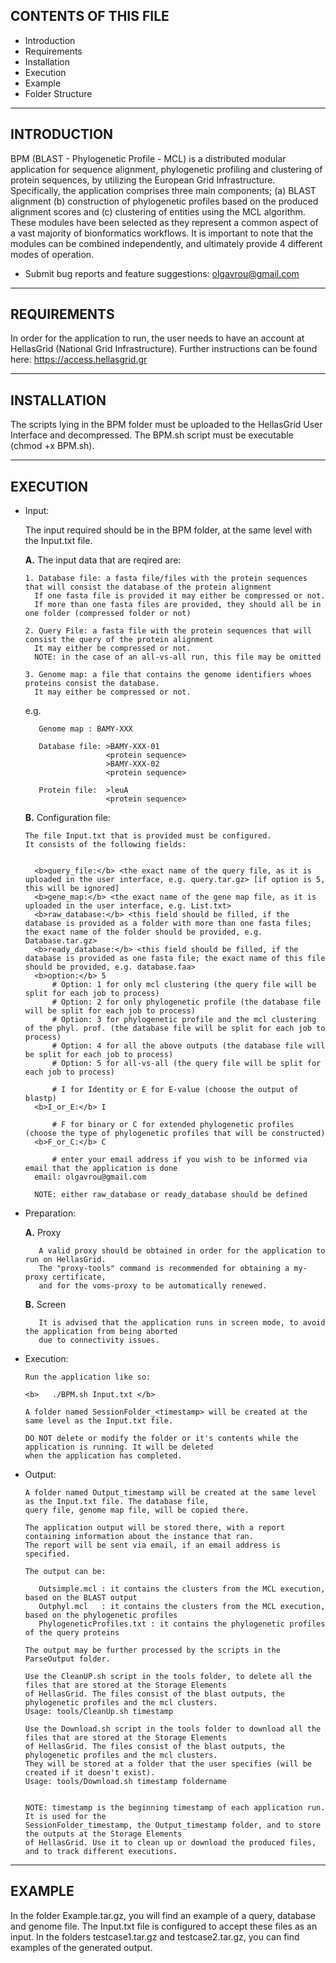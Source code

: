 CONTENTS OF THIS FILE
---------------------
   
 * Introduction
 * Requirements
 * Installation
 * Execution
 * Example
 * Folder Structure
 
----------------
 INTRODUCTION
----------------

BPM (BLAST - Phylogenetic Profile - MCL) is a distributed modular application 
for sequence alignment, phylogenetic profiling and clustering of protein sequences, 
by utilizing the European Grid Infrastructure. 
Specifically, the application comprises three main components; 
(a) BLAST alignment 
(b) construction of phylogenetic profiles based on the produced alignment scores and 
(c) clustering of entities using the MCL algorithm. 
These modules have been selected as they represent a common aspect of a vast majority 
of bionformatics workflows. It is important to note that the modules can be combined independently, 
and ultimately provide 4 different modes of operation.

 * Submit bug reports and feature suggestions: olgavrou@gmail.com
 
--------------- 
 REQUIREMENTS
---------------

In order for the application to run, the user needs to have an account 
at HellasGrid (National Grid Infrastructure). 
Further instructions can be found here: https://access.hellasgrid.gr

--------------- 
 INSTALLATION
---------------

The scripts lying in the BPM folder must be uploaded to the HellasGrid User Interface and decompressed.
The BPM.sh script must be executable (chmod +x BPM.sh).

--------------- 
 EXECUTION
---------------

* Input:

  The input required should be in the BPM folder, at the same level with the Input.txt file.

  <b>A.</b> The input data that are reqired are:
  
      1. Database file: a fasta file/files with the protein sequences that will consist the database of the protein alignment
        If one fasta file is provided it may either be compressed or not.
        If more than one fasta files are provided, they should all be in one folder (compressed folder or not)
        
      2. Query File: a fasta file with the protein sequences that will consist the query of the protein alignment
        It may either be compressed or not.
        NOTE: in the case of an all-vs-all run, this file may be omitted
        
      3. Genome map: a file that contains the genome identifiers whoes proteins consist the database.
        It may either be compressed or not.
    
    e.g. 
    
         Genome map : BAMY-XXX
    
         Database file: >BAMY-XXX-01
                        <protein sequence>
                        >BAMY-XXX-02
                        <protein sequence>
                        
         Protein file:  >leuA
                        <protein sequence>

  <b>B.</b> Configuration file:
  
      The file Input.txt that is provided must be configured.
      It consists of the following fields:
      

        <b>query_file:</b> <the exact name of the query file, as it is uploaded in the user interface, e.g. query.tar.gz> [if option is 5, this will be ignored]
        <b>gene_map:</b> <the exact name of the gene map file, as it is uploaded in the user interface, e.g. List.txt>
        <b>raw_database:</b> <this field should be filled, if the database is provided as a folder with more than one fasta files; the exact name of the folder should be provided, e.g. Database.tar.gz>
        <b>ready_database:</b> <this field should be filled, if the database is provided as one fasta file; the exact name of this file should be provided, e.g. database.faa>
        <b>option:</b> 5 
            # Option: 1 for only mcl clustering (the query file will be split for each job to process)
            # Option: 2 for only phylogenetic profile (the database file will be split for each job to process)
            # Option: 3 for phylogenetic profile and the mcl clustering of the phyl. prof. (the database file will be split for each job to process)
            # Option: 4 for all the above outputs (the database file will be split for each job to process)
            # Option: 5 for all-vs-all (the query file will be split for each job to process) 

            # I for Identity or E for E-value (choose the output of blastp)
        <b>I_or_E:</b> I
  
            # F for binary or C for extended phylogenetic profiles (choose the type of phylogenetic profiles that will be constructed)
        <b>F_or_C:</b> C

            # enter your email address if you wish to be informed via email that the application is done
        email: olgavrou@gmail.com
        
        NOTE: either raw_database or ready_database should be defined

* Preparation: 
   
   <b>A.</b> Proxy

         A valid proxy should be obtained in order for the application to run on HellasGrid.
         The "proxy-tools" command is recommended for obtaining a my-proxy certificate, 
         and for the voms-proxy to be automatically renewed.

   <b>B.</b> Screen
   
         It is advised that the application runs in screen mode, to avoid the application from being aborted
         due to connectivity issues.
         
         
   
* Execution:
      
      Run the application like so:

      <b>   ./BPM.sh Input.txt </b>
      
      A folder named SessionFolder_<timestamp> will be created at the same level as the Input.txt file.
      
      DO NOT delete or modify the folder or it's contents while the application is running. It will be deleted
      when the application has completed.
      
      
* Output:
   
      A folder named Output_timestamp will be created at the same level as the Input.txt file. The database file,
      query file, genome map file, will be copied there. 

      The application output will be stored there, with a report containing information about the instance that ran.
      The report will be sent via email, if an email address is specified.

      The output can be:
      
         Outsimple.mcl : it contains the clusters from the MCL execution, based on the BLAST output
         Outphyl.mcl   : it contains the clusters from the MCL execution, based on the phylogenetic profiles
         PhylogeneticProfiles.txt : it contains the phylogenetic profiles of the query proteins

      The output may be further processed by the scripts in the ParseOutput folder.
      
      Use the CleanUP.sh script in the tools folder, to delete all the files that are stored at the Storage Elements
      of HellasGrid. The files consist of the blast outputs, the phylogenetic profiles and the mcl clusters.
      Usage: tools/CleanUp.sh timestamp
      
      Use the Download.sh script in the tools folder to download all the files that are stored at the Storage Elements
      of HellasGrid. The files consist of the blast outputs, the phylogenetic profiles and the mcl clusters. 
      They will be stored at a folder that the user specifies (will be created if it doesn't exist).
      Usage: tools/Download.sh timestamp foldername
      
      
      NOTE: timestamp is the beginning timestamp of each application run. It is used for the
      SessionFolder_timestamp, the Output_timestamp folder, and to store the outputs at the Storage Elements 
      of HellasGrid. Use it to clean up or download the produced files, and to track different executions.


--------------- 
 EXAMPLE
---------------

In the folder Example.tar.gz, you will find an example of a query, database and genome file.
The Input.txt file is configured to accept these files as an input.
In the folders testcase1.tar.gz and testcase2.tar.gz, you can find examples of the
generated output.
